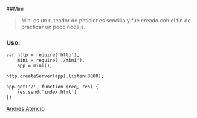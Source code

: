 ##Mini
>Mini es un ruteador de peticiones sencillo y fue creado con el fin de practicar un poco nodejs.

### Uso:

```
var http = require('http'),
    mini = require('./mini'),
	app = mini();

http.createServer(app).listen(3000);

app.get('/', function (req, res) {
	res.send('index.html')
})
```
[Andres Atencio](http://www.andresatencio.com.ar)